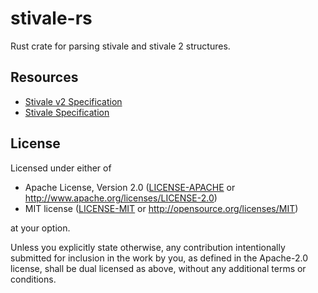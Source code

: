 # stivale-rs

Rust crate for parsing stivale and stivale 2 structures.

## Resources
- [Stivale v2 Specification](https://github.com/stivale/stivale/blob/master/STIVALE2.md)
- [Stivale Specification](https://github.com/stivale/stivale/blob/master/STIVALE.md)

## License

Licensed under either of

- Apache License, Version 2.0 ([LICENSE-APACHE](LICENSE-APACHE) or
  http://www.apache.org/licenses/LICENSE-2.0)
- MIT license ([LICENSE-MIT](LICENSE-MIT) or http://opensource.org/licenses/MIT)

at your option.

Unless you explicitly state otherwise, any contribution intentionally submitted for inclusion in the work by you, 
as defined in the Apache-2.0 license, shall be dual licensed as above, without any additional terms or conditions.
